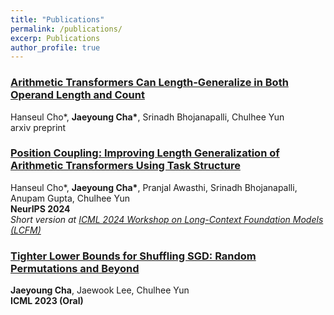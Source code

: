 ```yaml
---
title: "Publications"
permalink: /publications/
excerp: Publications
author_profile: true
---
```

###  [Arithmetic Transformers Can Length-Generalize in Both Operand Length and Count](https://arxiv.org/abs/2410.15787) 
Hanseul Cho\*, **Jaeyoung Cha\***, Srinadh Bhojanapalli, Chulhee Yun <br>
arxiv preprint
###  [Position Coupling: Improving Length Generalization of Arithmetic Transformers Using Task Structure](https://openreview.net/forum?id=5cIRdGM1uG)
Hanseul Cho\*, **Jaeyoung Cha\***, Pranjal Awasthi, Srinadh Bhojanapalli, Anupam Gupta, Chulhee Yun <br>
**NeurIPS 2024** <br>
*Short version at [ICML 2024 Workshop on Long-Context Foundation Models (LCFM)](https://longcontextfm.github.io/)*
###  [Tighter Lower Bounds for Shuffling SGD: Random Permutations and Beyond](https://proceedings.mlr.press/v202/cha23a.html)
**Jaeyoung Cha**, Jaewook Lee, Chulhee Yun <br>
**ICML 2023 (Oral)**
